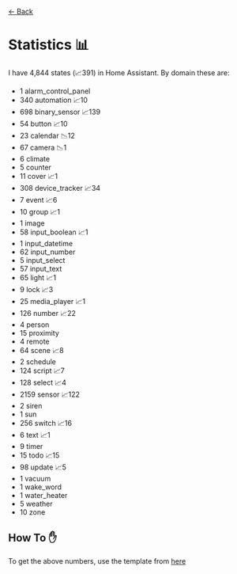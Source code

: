 [<- Back](README.md)
# Statistics 📊
I have 4,844 states (📈391) in Home Assistant.
By domain these are:
 -  1 alarm_control_panel
 -  340 automation 📈10
 -  698 binary_sensor 📈139
 -  54 button 📈10
 -  23 calendar 📉12
 -  67 camera 📉1
 -  6 climate
 -  5 counter
 -  11 cover 📈1
 -  308 device_tracker 📈34
 -  7 event 📈6
 -  10 group 📈1
 -  1 image
 -  58 input_boolean 📈1
 -  1 input_datetime
 -  62 input_number
 -  5 input_select
 -  57 input_text
 -  65 light 📈1
 -  9 lock 📈3
 -  25 media_player 📈1
 -  126 number 📈22
 -  4 person
 -  15 proximity
 -  4 remote
 -  64 scene 📈8
 -  2 schedule
 -  124 script 📈7
 -  128 select 📈4
 -  2159 sensor 📈122
 -  2 siren
 -  1 sun
 -  256 switch 📈16
 -  6 text 📈1
 -  9 timer
 -  15 todo 📈15
 -  98 update 📈5
 -  1 vacuum
 -  1 wake_word
 -  1 water_heater
 -  5 weather
 -  10 zone

## How To ✋
To get the above numbers, use the template from [here](https://www.reddit.com/r/homeassistant/comments/plmy7e/use_this_template_and_show_us_some_details_about/?utm_medium=android_app&utm_source=share)
